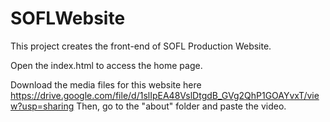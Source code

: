 # SOFLWebsite
This project creates the front-end of SOFL Production Website.

Open the index.html to access the home page.

Download the media files for this website here 
https://drive.google.com/file/d/1slIpEA48VslDtgdB_GVg2QhP1GOAYvxT/view?usp=sharing
Then, go to the "about" folder and paste the video.

